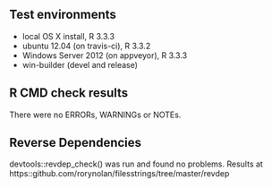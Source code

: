 ## Test environments
* local OS X install, R 3.3.3
* ubuntu 12.04 (on travis-ci), R 3.3.2
* Windows Server 2012 (on appveyor), R 3.3.3
* win-builder (devel and release)

## R CMD check results
There were no ERRORs, WARNINGs or NOTEs.

## Reverse Dependencies
devtools::revdep_check() was run and found no problems.
Results at https::github.com/rorynolan/filesstrings/tree/master/revdep
